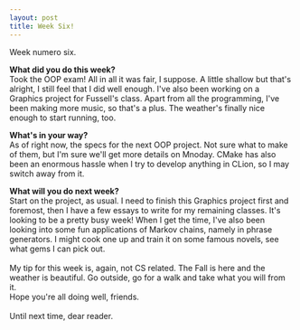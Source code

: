 ```yaml
---
layout: post
title: Week Six!
---
```


Week numero six.
<br>

<b>What did you do this week?</b>
<br>Took the OOP exam! All in all it was fair, I suppose. A little shallow but that's alright, I still feel that I did well enough. I've also been working on a Graphics project for Fussell's class. Apart from all the programming, I've been making more music, so that's a plus. The weather's finally nice enough to start running, too.<br>

<b>What's in your way?</b>
<br>As of right now, the specs for the next OOP project. Not sure what to make of them, but I'm sure we'll get more details on Mnoday. CMake has also been an enormous hassle when I try to develop anything in CLion, so I may switch away from it.<br>

<b>What will you do next week?</b>
<br>Start on the project, as usual. I need to finish this Graphics project first and foremost, then I have a few essays to write for my remaining classes. It's looking to be a pretty busy week! When I get the time, I've also been looking into some fun applications of Markov chains, namely in phrase generators. I might cook one up and train it on some famous novels, see what gems I can pick out.<br>
<br>
My tip for this week is, again, not CS related. The Fall is here and the weather is beautiful. Go outside, go for a walk and take what you will from it.
<br>
Hope you're all doing well, friends.
<br><br>
Until next time, dear reader.

